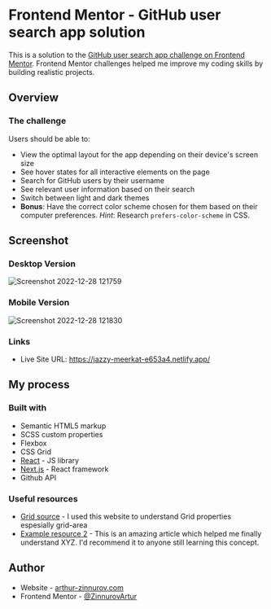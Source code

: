 # Frontend Mentor - GitHub user search app solution

This is a solution to the [GitHub user search app challenge on Frontend Mentor](https://www.frontendmentor.io/challenges/github-user-search-app-Q09YOgaH6). Frontend Mentor challenges helped me improve my coding skills by building realistic projects. 


## Overview

### The challenge

Users should be able to:

- View the optimal layout for the app depending on their device's screen size
- See hover states for all interactive elements on the page
- Search for GitHub users by their username
- See relevant user information based on their search
- Switch between light and dark themes
- **Bonus**: Have the correct color scheme chosen for them based on their computer preferences. _Hint_: Research `prefers-color-scheme` in CSS.

## Screenshot

### Desktop Version
![Screenshot 2022-12-28 121759](https://user-images.githubusercontent.com/25940388/209813023-0e7d0b08-be8f-47f9-bc52-096c5b45987d.png)
### Mobile Version
![Screenshot 2022-12-28 121830](https://user-images.githubusercontent.com/25940388/209813026-2d7ff43b-ccc3-48b3-87f0-1dc5bebcb69e.png)



### Links

- Live Site URL: https://jazzy-meerkat-e653a4.netlify.app/

## My process

### Built with

- Semantic HTML5 markup
- SCSS custom properties
- Flexbox
- CSS Grid
- [React](https://reactjs.org/) - JS library
- [Next.js](https://nextjs.org/) - React framework
- Github API 



### Useful resources

- [Grid source](https://mastery.games/post/overlapping-grid-items/) - I used this website to understand Grid properties espesially grid-area
- [Example resource 2](https://www.example.com) - This is an amazing article which helped me finally understand XYZ. I'd recommend it to anyone still learning this concept.



## Author

- Website - [arthur-zinnurov.com](https://arthur-zinnurov.com/)
- Frontend Mentor - [@ZinnurovArtur](https://www.frontendmentor.io/profile/ZinnurovArtur)




